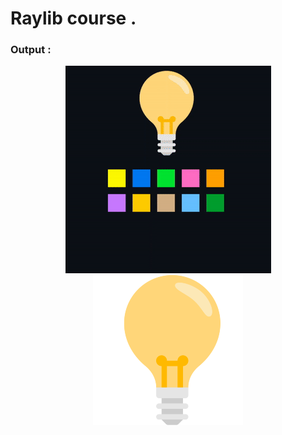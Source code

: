 # Raylib course .

### Output :
<p align="center">
    <img src="https://github.com/glULTRA/LearnRaylib/blob/z-Course-Resources/course_res/gif/ezgif-5-ed6f9f5826.gif" alt="Animated">
    <img src="./res/images/light.png">
</p>

